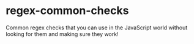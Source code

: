 # regex-common-checks
 Common regex checks that you can use in the JavaScript world without looking for them and making sure they work!
